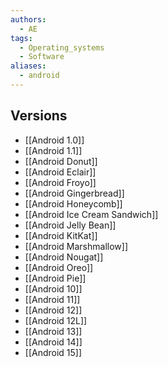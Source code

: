 ```yaml
---
authors:
  - AE
tags:
  - Operating_systems
  - Software
aliases:
  - android
---
```

## Versions
- [[Android 1.0]]
- [[Android 1.1]]
- [[Android Donut]]
- [[Android Eclair]]
- [[Android Froyo]]
- [[Android Gingerbread]]
- [[Android Honeycomb]]
- [[Android Ice Cream Sandwich]]
- [[Android Jelly Bean]]
- [[Android KitKat]]
- [[Android Marshmallow]]
- [[Android Nougat]]
- [[Android Oreo]]
- [[Android Pie]]
- [[Android 10]]
- [[Android 11]]
- [[Android 12]]
- [[Android 12L]]
- [[Android 13]]
- [[Android 14]]
- [[Android 15]]